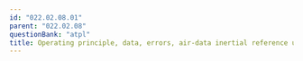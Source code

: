 ```yaml
---
id: "022.02.08.01"
parent: "022.02.08"
questionBank: "atpl"
title: Operating principle, data, errors, air-data inertial reference unit
---
```

